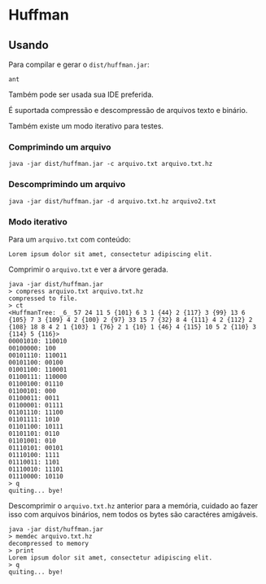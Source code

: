 Huffman
=======

Usando
------

Para compilar e gerar o `dist/huffman.jar`:

    ant

Também pode ser usada sua IDE preferida.

É suportada compressão e descompressão de arquivos texto e binário.

Também existe um modo iterativo para testes.

### Comprimindo um arquivo

    java -jar dist/huffman.jar -c arquivo.txt arquivo.txt.hz

### Descomprimindo um arquivo

    java -jar dist/huffman.jar -d arquivo.txt.hz arquivo2.txt

### Modo iterativo

Para um `arquivo.txt` com conteúdo:

    Lorem ipsum dolor sit amet, consectetur adipiscing elit.

Comprimir o `arquivo.txt` e ver a árvore gerada.

    java -jar dist/huffman.jar
    > compress arquivo.txt arquivo.txt.hz
    compressed to file.
    > ct
    <HuffmanTree: _6_ 57 24 11 5 {101} 6 3 1 {44} 2 {117} 3 {99} 13 6 {105} 7 3 {109} 4 2 {100} 2 {97} 33 15 7 {32} 8 4 {111} 4 2 {112} 2 {108} 18 8 4 2 1 {103} 1 {76} 2 1 {10} 1 {46} 4 {115} 10 5 2 {110} 3 {114} 5 {116}>
    00001010: 110010
    00100000: 100
    00101110: 110011
    00101100: 00100
    01001100: 110001
    01100111: 110000
    01100100: 01110
    01100101: 000
    01100011: 0011
    01100001: 01111
    01101110: 11100
    01101111: 1010
    01101100: 10111
    01101101: 0110
    01101001: 010
    01110101: 00101
    01110100: 1111
    01110011: 1101
    01110010: 11101
    01110000: 10110
    > q
    quiting... bye!

Descomprimir o `arquivo.txt.hz` anterior para a memória, cuidado ao fazer
isso com arquivos binários, nem todos os bytes são caractéres amigáveis.

    java -jar dist/huffman.jar
    > memdec arquivo.txt.hz
    decompressed to memory
    > print
    Lorem ipsum dolor sit amet, consectetur adipiscing elit.
    > q
    quiting... bye!
